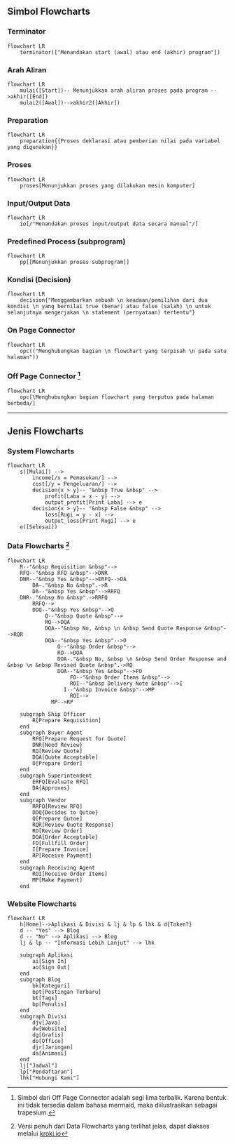 ## Simbol Flowcharts
### Terminator
```mermaid
flowchart LR
    terminator(["Menandakan start (awal) atau end (akhir) program"])
```
### Arah Aliran
```mermaid
flowchart LR
    mulai([Start])-- Menunjukkan arah aliran proses pada program -->akhir([End])
    mulai2([Awal])-->akhir2([Akhir])
```
### Preparation
```mermaid
flowchart LR
    preparation{{Proses deklarasi atau pemberian nilai pada variabel yang digunakan}}
```
### Proses
```mermaid
flowchart LR
    proses[Menunjukkan proses yang dilakukan mesin komputer]
```
### Input/Output Data
```mermaid
flowchart LR
    io[/"Menandakan proses input/output data secara manual"/]
```
### Predefined Process (subprogram)
```mermaid
flowchart LR
    pp[[Menunjukkan proses subprogram]]
```
### Kondisi (Decision)
```mermaid
flowchart LR
    decision{"Menggambarkan sebuah \n keadaan/pemilihan dari dua kondisi \n yang bernilai true (benar) atau false (salah) \n untuk selanjutnya mengerjakan \n statement (pernyataan) tertentu"}
```
### On Page Connector
```mermaid
flowchart LR
    opc(("Menghubungkan bagian \n flowchart yang terpisah \n pada satu halaman"))
```
### Off Page Connector [^opc-note]
```mermaid
flowchart LR
    opc[\Menghubungkan bagian flowchart yang terputus pada halaman berbeda/]
```
<hr>

## Jenis Flowcharts
### System Flowcharts
```mermaid
flowchart LR
    s([Mulai]) -->
        income[/x = Pemasukan/] -->
        cost[/y = Pengeluaran/] -->
        decision{x > y}-- "&nbsp True &nbsp" -->
            profit[Laba = x - y] -->
            output_profit[Print Laba] --> e
        decision{x > y}-- "&nbsp False &nbsp" -->
            loss[Rugi = y - x] -->
            output_loss[Print Rugi] --> e
    e([Selesai])
```
### Data Flowcharts [^df-note]
```mermaid
flowchart LR
    R--"&nbsp Requisition &nbsp"-->
    RFQ--"&nbsp RFQ &nbsp"-->DNR
    DNR--"&nbsp Yes &nbsp"-->ERFQ-->DA
        DA-."&nbsp No &nbsp".->R
        DA--"&nbsp Yes &nbsp"-->RRFQ
    DNR-."&nbsp No &nbsp".->RRFQ
        RRFQ-->
        DDQ--"&nbsp Yes &nbsp"-->Q
            Q--"&nbsp Quote &nbsp"-->
            RQ-->DQA
            DQA--"&nbsp No, &nbsp \n &nbsp Send Quote Response &nbsp"-->RQR
            DQA--"&nbsp Yes &nbsp"-->O
                O--"&nbsp Order &nbsp"-->
                RO-->DOA
                DOA-."&nbsp No, &nbsp \n &nbsp Send Order Response and &nbsp \n &nbsp Revised Quote &nbsp".->RQ
                DOA--"&nbsp Yes &nbsp"-->FO
                    FO--"&nbsp Order Items &nbsp"-->
                    ROI--"&nbsp Delivery Note &nbsp"-->I
			      I--"&nbsp Invoice &nbsp"-->MP
                    ROI-->
			  MP-->RP

    subgraph Ship Officer
        R[Prepare Requisition]
    end
    subgraph Buyer Agent
        RFQ[Prepare Request for Quote]
        DNR{Need Review}
        RQ[Review Quote]
        DQA[Quote Acceptable]
        O[Prepare Order]
    end
    subgraph Superintendent
        ERFQ[Evaluate RFQ]
        DA{Approves}
    end
    subgraph Vendor
        RRFQ[Review RFQ]
        DDQ{Decides to Qutoe}
        Q[Prepare Qutoe]
        RQR[Review Quote Response]
        RO[Review Order]
        DOA{Order Acceptable}
        FO[Fullfill Order]
        I[Prepare Invoice]
        RP[Receive Payment]
    end
    subgraph Receiving Agent
        ROI[Receive Order Items]
        MP[Make Payment]
    end
```
### Website Flowcharts
```mermaid
flowchart LR
    h[Home]-->Aplikasi & Divisi & lj & lp & lhk & d{Token?}
    d -- "Yes" --> Blog
    d -- "No" --> Aplikasi --> Blog
    lj & lp -- "Informasi Lebih Lanjut" --> lhk

    subgraph Aplikasi
        ai[Sign In]
        ao[Sign Out]
    end
    subgraph Blog
        bk[Kategori]
        bpt[Postingan Terbaru]
        bt[Tags]
        bp[Penulis]
    end
    subgraph Divisi
        djv[Java]
        dw[Website]
        dg[Grafis]
        do[Office]
        djr[Jaringan]
        da[Animasi]
    end
    lj["Jadwal"]
    lp["Pendaftaran"]
    lhk["Hubungi Kami"]
```
[^opc-note]: Simbol dari Off Page Connector adalah segi lima terbalik. Karena bentuk ini tidak tersedia dalam bahasa mermaid, maka diilustrasikan sebagai trapesium.
[^df-note]: Versi penuh dari Data Flowcharts yang terlihat jelas, dapat diakses melalui [kroki.io](https://kroki.io/mermaid/svg/eNp9VMGOmzAQPSdfgfbQU9lPiETFIiFtADtSpYrmQMiQWGUxtQ2rKNp_r7GJbQjUlyjjN2_mvRlT1fSzvBZMeO9468mDff_lW3PirYfhb0c4EYQ2noq8-P5OYyJkURGyt2GiSeSvAfwCbgFvKnUXBgqmoIH_OiITOgJf_R12AYtUWFKZYosUD4BqWRe2rCFaprUpw7Eg1FEBMx8MudKEgklQ_jfJCf2uU73fo5feAZrzSIqBt7ThDjtGeJVr0m06gQ0nNcCUnYGtdKy6Toeu0-DpQsYcQ5c71-Sm80KGZjAMPeFwnhg3TAUt1ltUFz3LG0401xgL-OD_UarVxiYrhJr0wG5SnTvTeLvZbDTaYuOmp6R0UPtsnX-nGfbZMMNsq4C8O11Y0V69w5XIhqtKsjG7l3nGoC0YuM_tqK6lzVOCH91Nig0u0AibH6EJA3DhVZRp14923RN8T0BOY5gKfH7ZfJTr0FMGCnI9uqAsoRXFqXZuU1NUTWCl4UPXAiONkBduz8NHIH_ri7orhu2PkFM1uAdty2gP_GuZ86eMUDZ51w8FU6YQ3UMoyVkulKBSnaBgZVvT1MXR8QNPDDEr7kDSB8LRPu7xXS-ktcyWjNI86uq6InU9T4xNN-O2OcUyWawEua5eVtw-pI0rXmsUaS7zBUljw-C8Flthn-X74s8z_T_Xk6Eq)
